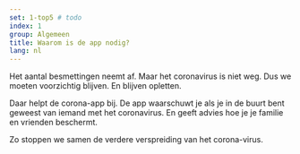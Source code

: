 ```yaml
---
set: 1-top5 # todo
index: 1
group: Algemeen
title: Waarom is de app nodig?
lang: nl
---
```


Het aantal besmettingen neemt af.
Maar het coronavirus is niet weg.
Dus we moeten voorzichtig blijven.
En blijven opletten.

Daar helpt de corona-app bij.
De app waarschuwt je als je in de buurt bent geweest van iemand met het coronavirus.
En geeft advies hoe je je familie en vrienden beschermt.

Zo stoppen we samen de verdere verspreiding van het corona-virus.
